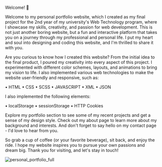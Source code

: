   Welcome! 👋

  Welcome to my personal portfolio website, which I created as my final project for the 2nd year of my university's Web Technology program, where I showcase my skills, creativity, and passion for web development. This is not just another boring website, but a fun and interactive platform that takes you on a journey through my professional and personal life. I put my heart and soul into designing and coding this website, and I'm thrilled to share it with you.

  Are you curious to know how I created this website? From the initial idea to the final product, I poured my creativity into every aspect of this project. I experimented with different color schemes, layouts, and animations to bring my vision to life. I also implemented various web technologies to make the website user-friendly and responsive, such as:

  • HTML
  • CSS
  • SCSS
  • JAVASCRIPT
  • XML
  • JSON
  
  I also implemented the following elements:

  • localStorage
  • sessionStorage
  • HTTP Cookies 

  Explore my portfolio section to see some of my recent projects and get a sense of my design style. Check out my about page to learn more about my background and interests. And don't forget to say hello on my contact page - I'd love to hear from you.

  So grab a cup of coffee (or your favorite beverage), sit back, and enjoy the ride. I hope my website inspires you to pursue your own passions and dream big. Thank you for visiting, and let's stay in touch!

![personal_portfolio_full](https://user-images.githubusercontent.com/95827917/236269328-d7ed613c-34cc-4b22-9081-d0a7da55eec3.png)
